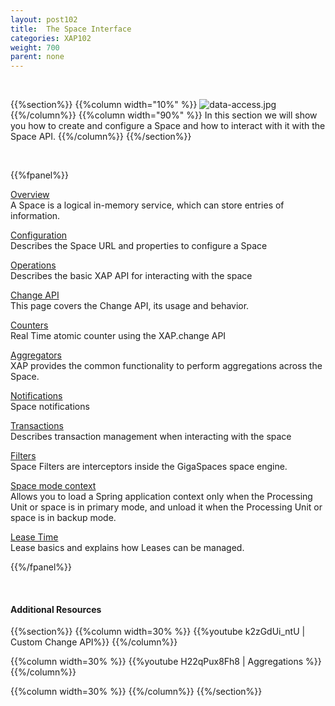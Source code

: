```yaml
---
layout: post102
title:  The Space Interface
categories: XAP102
weight: 700
parent: none
---
```


<br>

{{%section%}}
{{%column width="10%" %}}
![data-access.jpg](/attachment_files/subject/data-access.png)
{{%/column%}}
{{%column width="90%" %}}
In this section we will show you how to create and configure a Space and how to interact with it with the Space API.
{{%/column%}}
{{%/section%}}

<br>

{{%fpanel%}}

[Overview](./the-gigaspace-interface.html)<br>
A Space is a logical in-memory service, which can store entries of information.

[Configuration](./the-space-configuration.html)<br>
Describes the Space URL and properties to configure a Space

[Operations](./the-space-operations.html)<br>
Describes the basic XAP API for interacting with the space

[Change API](./change-api-overview.html)<br>
This page covers the Change API, its usage and behavior.

[Counters](./the-space-counters.html)<br>
Real Time atomic counter using the XAP.change API

[Aggregators](./aggregators.html)<br>
XAP provides the common functionality to perform aggregations across the Space.

[Notifications](./the-space-notifications.html)<br>
Space notifications

[Transactions](./the-space-transactions.html)<br>
Describes transaction management when interacting with the space

[Filters](./the-space-filters.html)<br>
Space Filters are interceptors inside the GigaSpaces space engine.

[Space mode context](./space-mode-context-loader.html)<br>
Allows you to load a Spring application context only when the Processing Unit or space is in primary mode, and unload it when the Processing Unit or space is in backup mode.

[Lease Time](./leases-automatic-expiration.html)<br>
Lease basics and explains how Leases can be managed.

{{%/fpanel%}}


<br>

#### Additional Resources


{{%section%}}
{{%column width=30%  %}}
{{%youtube k2zGdUi_ntU | Custom Change API%}}
{{%/column%}}

{{%column width=30%  %}}
{{%youtube H22qPux8Fh8 | Aggregations %}}
{{%/column%}}

{{%column width=30%  %}}
{{%/column%}}
{{%/section%}}




